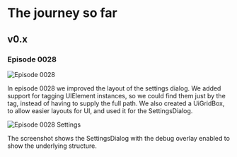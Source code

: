 # The journey so far

## v0.x

### Episode 0028
![Episode 0028](episode-0028.png "Episode 0028")

In episode 0028 we improved the layout of the settings dialog.
We added support for tagging UIElement instances,
so we could find them just by the tag, instead of having to supply the full path.
We also created a UiGridBox, to allow easier layouts for UI, and used it for the SettingsDialog.

![Episode 0028 Settings](episode-0028-settings.png "Episode 0028 - Settings")

The screenshot shows the SettingsDialog with the debug overlay enabled to show the underlying structure.
